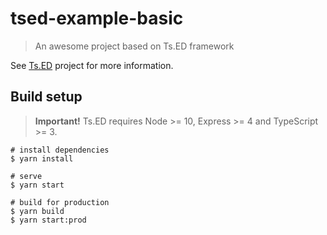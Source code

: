 # tsed-example-basic

> An awesome project based on Ts.ED framework

See [Ts.ED](https://tsed.io) project for more information.

## Build setup

> **Important!** Ts.ED requires Node >= 10, Express >= 4 and TypeScript >= 3.

```batch
# install dependencies
$ yarn install

# serve
$ yarn start

# build for production
$ yarn build
$ yarn start:prod
```
